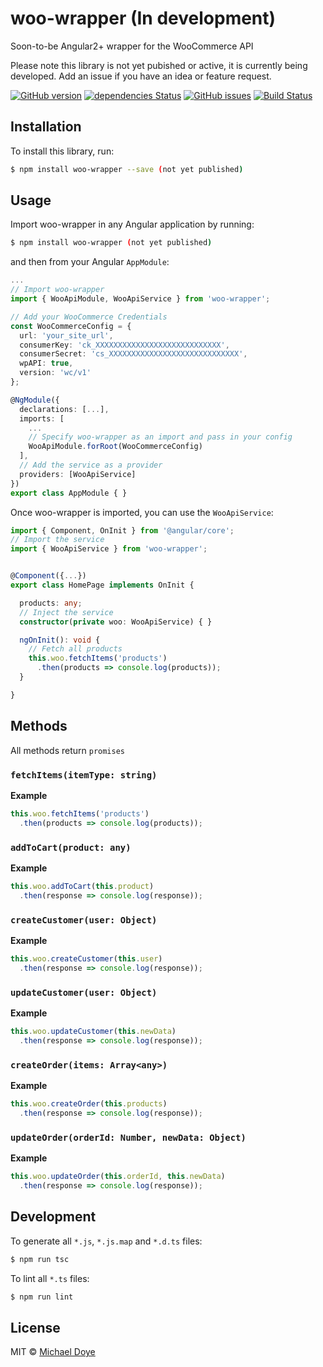 # woo-wrapper (In development)
Soon-to-be Angular2+ wrapper for the WooCommerce API

Please note this library is not yet pubished or active, it is currently being developed. Add an issue if you have an idea or feature request.

[![GitHub version](https://badge.fury.io/gh/michaeldoye%2Fwoo-wrapper.svg)](https://badge.fury.io/gh/michaeldoye%2Fwoo-wrapper)
[![dependencies Status](https://david-dm.org/michaeldoye/woo-wrapper/status.svg)](https://david-dm.org/michaeldoye/woo-wrapper)
[![GitHub issues](https://img.shields.io/github/issues/michaeldoye/woo-wrapper.svg)](https://github.com/michaeldoye/woo-wrapper/issues)
[![Build Status](https://travis-ci.org/michaeldoye/woo-wrapper.svg?branch=master)](https://travis-ci.org/michaeldoye/woo-wrapper)

## Installation

To install this library, run:

```bash
$ npm install woo-wrapper --save (not yet published)
```

## Usage

Import woo-wrapper in any Angular application by running:

```bash
$ npm install woo-wrapper (not yet published)
```

and then from your Angular `AppModule`:

```typescript
...
// Import woo-wrapper
import { WooApiModule, WooApiService } from 'woo-wrapper';

// Add your WooCommerce Credentials
const WooCommerceConfig = {
  url: 'your_site_url',
  consumerKey: 'ck_XXXXXXXXXXXXXXXXXXXXXXXXXXXX',
  consumerSecret: 'cs_XXXXXXXXXXXXXXXXXXXXXXXXXXXXX',
  wpAPI: true,
  version: 'wc/v1'
};

@NgModule({
  declarations: [...],
  imports: [
    ...
    // Specify woo-wrapper as an import and pass in your config
    WooApiModule.forRoot(WooCommerceConfig)
  ],
  // Add the service as a provider
  providers: [WooApiService]
})
export class AppModule { }
```

Once woo-wrapper is imported, you can use the `WooApiService`:

```typescript
import { Component, OnInit } from '@angular/core';
// Import the service
import { WooApiService } from 'woo-wrapper';


@Component({...})
export class HomePage implements OnInit { 

  products: any;
  // Inject the service
  constructor(private woo: WooApiService) { }

  ngOnInit(): void {
    // Fetch all products
    this.woo.fetchItems('products')
      .then(products => console.log(products));
  }

}

```

## Methods

All methods return `promises`

### `fetchItems(itemType: string)`

**Example**

```typescript
this.woo.fetchItems('products')
  .then(products => console.log(products));
```

### `addToCart(product: any)`

**Example**

```typescript
this.woo.addToCart(this.product)
  .then(response => console.log(response));
```

### `createCustomer(user: Object)`

**Example**

```typescript
this.woo.createCustomer(this.user)
  .then(response => console.log(response));
```

### `updateCustomer(user: Object)`

**Example**

```typescript
this.woo.updateCustomer(this.newData)
  .then(response => console.log(response));
```

### `createOrder(items: Array<any>)`

**Example**

```typescript
this.woo.createOrder(this.products)
  .then(response => console.log(response));
```

### `updateOrder(orderId: Number, newData: Object)`

**Example**

```typescript
this.woo.updateOrder(this.orderId, this.newData)
  .then(response => console.log(response));
```

## Development

To generate all `*.js`, `*.js.map` and `*.d.ts` files:

```bash
$ npm run tsc
```

To lint all `*.ts` files:

```bash
$ npm run lint
```

## License

MIT © [Michael Doye](mailto:michaeldoye[@]gmail.com)
